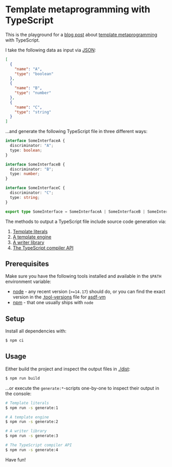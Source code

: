 # Template metaprogramming with TypeScript

This is the playground for a [blog post](https://blog.whilenot.dev/posts/template-metaprogramming-with-typescript/) about [template metaprogramming](https://en.wikipedia.org/wiki/Template_metaprogramming) with TypeScript.

I take the following data as input via [JSON](./data/input.json):

```json
[
  {
    "name": "A",
    "type": "boolean"
  },
  {
    "name": "B",
    "type": "number"
  },
  {
    "name": "C",
    "type": "string"
  }
]
```

...and generate the following TypeScript file in three different ways:

```typescript
interface SomeInterfaceA {
  discriminator: "A";
  type: boolean;
}

interface SomeInterfaceB {
  discriminator: "B";
  type: number;
}

interface SomeInterfaceC {
  discriminator: "C";
  type: string;
}

export type SomeInterface = SomeInterfaceA | SomeInterfaceB | SomeInterfaceC;
```

The methods to output a TypeScript file include source code generation via:

1. [Template literals](./src/1_template_literals.js)
1. [A template engine](./src/2_template_engine.js)
1. [A writer library](./src/3_writer_library.js)
1. [The TypeScript compiler API](./src/4_typescript_ast.js)

## Prerequisites

Make sure you have the following tools installed and available in the `$PATH` environment variable:

- [node](https://nodejs.org/dist/) - any recent version (`>=14.17`) should do, or you can find the exact version in the [.tool-versions](./.tool-versions) file for [asdf-vm](https://asdf-vm.com/guide/getting-started.html)
- [npm](https://www.npmjs.com/package/npm) - that one usually ships with `node`

## Setup

Install all dependencies with:

```bash
$ npm ci
```

## Usage

Either build the project and inspect the output files in [./dist](./dist):

```bash
$ npm run build
```

...or execute the `generate:*`-scripts one-by-one to inspect their output in the console:

```bash
# Template literals
$ npm run -s generate:1
```

```bash
# A template engine
$ npm run -s generate:2
```

```bash
# A writer library
$ npm run -s generate:3
```

```bash
# The TypeScript compiler API
$ npm run -s generate:4
```

Have fun!

